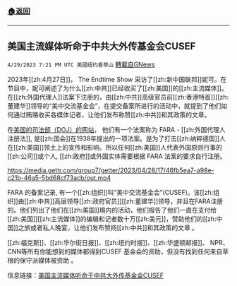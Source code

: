 ###  [:house:返回](README.md)
---


## 美国主流媒体听命于中共大外传基金会CUSEF
`4/29/2023 7:21 PM UTC 美國纽约香草山` [轉載自GNews](https://gnews.org/articles/1261654)

2023年[[zh:4月27日]]， The Endtime Show 采访了[[zh:新中国联邦]]妮可。在节目中，妮可阐述了为什么[[zh:中共]]已经收买了[[zh:美国]]的[[zh:主流媒体]]。在[[zh:外国代理人]]法案下注册的，由[[zh:中共]]高级官员前[[zh:香港特首]][[zh:董建华]]领导的“美中交流基金会”，在提交备案所进行的活动中，就提到了他们如何通过贿赂收买各媒体记者，让他们发布称赞[[zh:中共]]和其政策的文章。

在[美国的司法部（DOJ）的网站](https://www.justice.gov/)，
他们有一个法案称为 FARA - [[zh:外国代理人注册法]], 是[[zh:国会]]在1938年提出的一项法案。是为了打击[[zh:纳粹德国]]人在[[zh:美国]]领土上的宣传和影响。所以任何[[zh:美国]]人代表外国原则行事的[[zh:公司]]或个人, [[zh:政府]]或外国实体需要根据 FARA 法案的要求自行注册。

https://media.gettr.com/group7/getter/2023/04/28/17/46fb5ea7-a98e-c21b-46a5-5bd68cf73acb/out.mp4


FARA 的备案记录, 有一个[[zh:组织]]叫“美中交流基金会”(CUSEF)。该[[zh:组织]]由[[zh:中共]]高层领导[[zh:政府官员]][[zh:董建华]]领导，并且在FARA注册的。他们列出了他们在[[zh:美国]]境内的活动，他们报告了他们一直在支付给[[zh:美国]][[zh:主流媒体]]的编辑和记者数十万[[zh:美元]]，赞助他们的[[zh:中国]]之旅或者私人晚宴，让他们发布赞扬[[zh:中共]]和其政策的文章 。 

 [[zh:福克斯]]、[[zh:华尔街日报]]、[[zh:纽约时报]]、[[zh:华盛顿邮报]]、 NPR、 CNN等所有你能想到的媒体都得到CUSEF 基金会的资助，但没有找到任何来自草根的保守派媒体被资助 。

信息链接：[美国主流媒体听命于中共大外传基金会CUSEF](https://gettr.com/post/p2fnfg41503)


    



